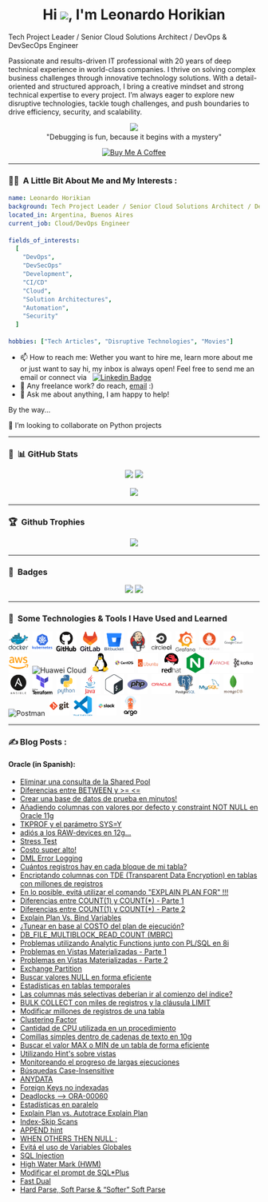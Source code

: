 <h1 align="center">Hi <img src="https://media.giphy.com/media/hvRJCLFzcasrR4ia7z/giphy.gif" width="40">, I'm Leonardo Horikian</h1>

Tech Project Leader / Senior Cloud Solutions Architect / DevOps & DevSecOps Engineer

Passionate and results-driven IT professional with 20 years of deep technical experience in world-class companies. I thrive on solving complex business challenges through innovative technology solutions. With a detail-oriented and structured approach, I bring a creative mindset and strong technical expertise to every project. I’m always eager to explore new disruptive technologies, tackle tough challenges, and push boundaries to drive efficiency, security, and scalability.

<p align="center"><img src="https://media.giphy.com/media/M9gbBd9nbDrOTu1Mqx/giphy.gif" width="100"/><br>
"Debugging is fun, because it begins with a mystery"
</p>
<p align="center">
<a href="https://www.buymeacoffee.com/leohori" target="_blank"><img src="https://cdn.buymeacoffee.com/buttons/default-orange.png" alt="Buy Me A Coffee" height="41" width="174"></a>
</p>

---
  
### :man_technologist: &nbsp;A Little Bit About Me and My Interests :

```yaml
name: Leonardo Horikian
background: Tech Project Leader / Senior Cloud Solutions Architect / DevOps & DevSecOps Engineer
located_in: Argentina, Buenos Aires
current_job: Cloud/DevOps Engineer

fields_of_interests:
  [
    "DevOps",
    "DevSecOps"
    "Development",
    "CI/CD"
    "Cloud",
    "Solution Architectures",
    "Automation",
    "Security"
  ]
  
hobbies: ["Tech Articles", "Disruptive Technologies", "Movies"]
```

- 📫 How to reach me:
     Wether you want to hire me, learn more about me or just want to say hi, my inbox is always open! Feel free to send me an email or connect via &nbsp; [![Linkedin Badge](https://img.shields.io/badge/-lhorikian-blue?style=flat&logo=Linkedin&logoColor=white)](https://www.linkedin.com/in/lhorikian)<br>
- 💼 Any freelance work? do reach, [email](mailto:leohori@gmail.com) :)
- 💬 Ask me about anything, I am happy to help!

By the way...

👯 I’m looking to collaborate on Python projects

---

### 🚀 &nbsp;📊 GitHub Stats

<p align = "center">
<img src = "https://github-readme-stats.vercel.app/api?username=leohori&show_icons=true&theme=radical" width= "433px">
<img src= "https://github-readme-stats.vercel.app/api/top-langs/?username=leohori&layout=compact&theme=radical&langs_count=8">
<br>
<br>
<img src = "https://github-readme-streak-stats.herokuapp.com/?user=leohori&theme=radical&hide_border=false">
</p>

---

### 🏆 &nbsp;Github Trophies

<p align = "center">
<img src = "https://github-profile-trophy.vercel.app/?username=leohori&theme=radical&row=2&column=3">
</p>

---

### 💠 &nbsp;Badges

<p align = "center">
<a href = https://www.credly.com/badges/b7f807c9-6db7-40b0-8ac7-99003b7ed5d1><img src = "https://images.credly.com/size/340x340/images/99289602-861e-4929-8277-773e63a2fa6f/image.png" height = "100px" width = "auto"></a>
<a href = https://www.credly.com/badges/f8880619-7cdf-4fea-9309-e2158a6ff46e><img src = "https://images.credly.com/size/340x340/images/cc8adc83-1dc6-4d57-8e20-22171247e052/blob" height = "100px" width = "auto"></a>
</p>

---

### 🚀 &nbsp;Some Technologies & Tools I Have Used and Learned

<p>
<img src="https://github.com/devicons/devicon/blob/master/icons/docker/docker-original-wordmark.svg" title="Docker" alt="Docker" width="40" height="40"/>&nbsp;
<img src="https://github.com/devicons/devicon/blob/master/icons/kubernetes/kubernetes-plain-wordmark.svg" title="Kubernetes" alt="Kubernetes" width="40" height="40"/>&nbsp;
<img src="https://github.com/devicons/devicon/blob/master/icons/github/github-original-wordmark.svg" title="GitHub" alt="GitHub" width="40" height="40"/>&nbsp;
<img src="https://github.com/devicons/devicon/blob/master/icons/gitlab/gitlab-original-wordmark.svg" title="GitLab" alt="GitLab" width="40" height="40"/>&nbsp;
<img src="https://github.com/devicons/devicon/blob/master/icons/bitbucket/bitbucket-original-wordmark.svg" title="BitBucket" alt="BitBucket" width="40" height="40"/>&nbsp;
<img src="https://github.com/devicons/devicon/blob/master/icons/jenkins/jenkins-original.svg" title="Jenkins" alt="Jenkins" width="40" height="40"/>&nbsp;
<img src="https://github.com/devicons/devicon/blob/master/icons/circleci/circleci-plain-wordmark.svg" title="CircleCI" alt="CircleCI" width="40" height="40"/>&nbsp;
<img src="https://github.com/devicons/devicon/blob/master/icons/grafana/grafana-original-wordmark.svg" title="Grafana" alt="Grafana" width="40" height="40"/>&nbsp;
<img src="https://github.com/devicons/devicon/blob/master/icons/prometheus/prometheus-original-wordmark.svg" title="Prometheus" alt="Prometheus" width="40" height="40"/>&nbsp;
<img src="https://github.com/devicons/devicon/blob/master/icons/googlecloud/googlecloud-original-wordmark.svg" title="GCP" alt="GCP" width="40" height="40"/>&nbsp;
<img src="https://github.com/devicons/devicon/blob/master/icons/amazonwebservices/amazonwebservices-plain-wordmark.svg" title="AWS" alt="AWS" width="40" height="40"/>&nbsp;
<img src="https://avatars.githubusercontent.com/u/36578213?s=200&v=4" title="Huawei Cloud" alt="Huawei Cloud" width="40" height="40"/>&nbsp;
<img src="https://github.com/devicons/devicon/blob/master/icons/linux/linux-original.svg" title="Linux" alt="Linux" width="40" height="40"/>&nbsp;
<img src="https://github.com/devicons/devicon/blob/master/icons/centos/centos-original-wordmark.svg" title="CentOS" alt="CentOS" width="40" height="40"/>&nbsp;   
<img src="https://github.com/devicons/devicon/blob/master/icons/ubuntu/ubuntu-plain-wordmark.svg" title="Ubuntu" alt="Ubuntu" width="40" height="40"/>&nbsp;
<img src="https://github.com/devicons/devicon/blob/master/icons/redhat/redhat-original-wordmark.svg" title="RedHat" alt="RedHat" width="40" height="40"/>&nbsp;
<img src="https://github.com/devicons/devicon/blob/master/icons/nginx/nginx-original.svg" title="Nginx" alt="Nginx" width="40" height="40"/>&nbsp;
<img src="https://github.com/devicons/devicon/blob/master/icons/apache/apache-original-wordmark.svg" title="Apache" alt="Apache" width="40" height="40"/>&nbsp;   
<img src="https://github.com/devicons/devicon/blob/master/icons/apachekafka/apachekafka-original-wordmark.svg" title="Apache Kafka" alt="Apache Kafka" width="40" height="40"/>&nbsp;   
<img src="https://github.com/devicons/devicon/blob/master/icons/ansible/ansible-original-wordmark.svg" title="Ansible" alt="Ansible" width="40" height="40"/>&nbsp;  
<img src="https://github.com/devicons/devicon/blob/master/icons/terraform/terraform-original-wordmark.svg" title="Terraform" alt="Terraform" width="40" height="40"/>&nbsp;   
<img src="https://github.com/devicons/devicon/blob/master/icons/python/python-original-wordmark.svg" title="Python" alt="Python" width="40" height="40"/>&nbsp;   
<img src="https://github.com/devicons/devicon/blob/master/icons/java/java-original-wordmark.svg" title="Java" alt="Java" width="40" height="40"/>&nbsp;
<img src="https://github.com/devicons/devicon/blob/master/icons/bash/bash-original.svg" title="Bash" alt="Bash" width="40" height="40"/>&nbsp;
<img src="https://github.com/devicons/devicon/blob/master/icons/php/php-original.svg" title="PHP" alt="PHP" width="40" height="40"/>&nbsp;
<img src="https://github.com/devicons/devicon/blob/master/icons/oracle/oracle-original.svg" title="Oracle" alt="Oracle" width="40" height="40"/>&nbsp;
<img src="https://github.com/devicons/devicon/blob/master/icons/postgresql/postgresql-original-wordmark.svg" title="PostgreSQL" alt="PostgreSQL" width="40" height="40"/>&nbsp;   
<img src="https://github.com/devicons/devicon/blob/master/icons/mysql/mysql-original-wordmark.svg" title="MySQL" alt="MySQL" width="40" height="40"/>&nbsp;
<img src="https://github.com/devicons/devicon/blob/master/icons/mongodb/mongodb-original-wordmark.svg" title="MongoDB" alt="MongoDB" width="40" height="40"/>&nbsp; 
<img src="https://www.vectorlogo.zone/logos/getpostman/getpostman-icon.svg" title="Postman" alt="Postman" width="40" height="40"/>&nbsp;
<img src="https://github.com/devicons/devicon/blob/master/icons/git/git-original-wordmark.svg" title="Git" alt="Git" width="40" height="40"/>&nbsp;
<img src="https://github.com/devicons/devicon/blob/master/icons/vscode/vscode-original-wordmark.svg" title="Visual Studio Code" alt="Visual Studio Code" width="40" height="40"/>&nbsp;
<img src="https://github.com/devicons/devicon/blob/master/icons/slack/slack-original-wordmark.svg" title="Slack" alt="Slack" width="40" height="40"/>&nbsp;
<img src="https://github.com/devicons/devicon/blob/master/icons/argocd/argocd-original-wordmark.svg" title="ArgoCD" alt="ArgoCD" width="40" height="40"/>&nbsp;
</p>

---

### ✍️ Blog Posts : 

#### Oracle (in Spanish):

- [Eliminar una consulta de la Shared Pool](https://lhorikian.blogspot.com/2010/07/eliminar-una-consulta-de-la-shared-pool.html)
- [Diferencias entre BETWEEN y >= <=](https://lhorikian.blogspot.com/2010/07/diferencias-entre-between-y.html)
- [Crear una base de datos de prueba en minutos!](https://lhorikian.blogspot.com/2010/06/crear-una-base-de-datos-de-prueba-en.html)
- [Añadiendo columnas con valores por defecto y constraint NOT NULL en Oracle 11g](https://lhorikian.blogspot.com/2009/10/anadiendo-columnas-con-valores-por.html)
- [TKPROF y el parámetro SYS=Y](https://lhorikian.blogspot.com/2009/10/tkprof-y-el-parametro-sysy.html)
- [adiós a los RAW-devices en 12g...](https://lhorikian.blogspot.com/2009/07/adios-los-volumenes-raw-en-12g.html)
- [Stress Test](https://lhorikian.blogspot.com/2009/06/stress-test.html)
- [Costo super alto!](https://lhorikian.blogspot.com/2009/05/costo-super-alto.html)
- [DML Error Logging](https://lhorikian.blogspot.com/2009/05/dml-error-logging.html)
- [Cuántos registros hay en cada bloque de mi tabla?](https://lhorikian.blogspot.com/2009/05/cuantos-registros-hay-en-cada-bloque-de.html)
- [Encriptando columnas con TDE (Transparent Data Encryption) en tablas con millones de registros](https://lhorikian.blogspot.com/2009/05/encriptando-columnas-con-tde-en-tablas.html)
- [En lo posible, evitá utilizar el comando "EXPLAIN PLAN FOR" !!!](https://lhorikian.blogspot.com/2009/04/en-lo-posible-evita-utilizar-el-comando.html)
- [Diferencias entre COUNT(1) y COUNT(*) - Parte 1](https://lhorikian.blogspot.com/2007/09/diferencias-entre-count1-y-count.html)
- [Diferencias entre COUNT(1) y COUNT(*) - Parte 2](https://lhorikian.blogspot.com/2009/04/diferencias-entre-count1-y-count-parte.html)
- [Explain Plan Vs. Bind Variables](https://lhorikian.blogspot.com/2008/09/explain-plan-vs-bind-variables_29.html)
- [¿Tunear en base al COSTO del plan de ejecución?](https://lhorikian.blogspot.com/2008/02/tunear-en-base-al-costo-del-plan-de.html)
- [DB_FILE_MULTIBLOCK_READ_COUNT (MBRC)](https://lhorikian.blogspot.com/2007/10/dbfilemultiblockreadcount-mbrc.html)
- [Problemas utilizando Analytic Functions junto con PL/SQL en 8i](https://lhorikian.blogspot.com/2007/09/problemas-utilizando-analytic-functions.html)
- [Problemas en Vistas Materializadas - Parte 1](https://lhorikian.blogspot.com/2007/09/problemas-en-la-creacin-de-vistas.html)
- [Problemas en Vistas Materializadas - Parte 2](https://lhorikian.blogspot.com/2007/09/problemas-en-vistas-materializadas.html)
- [Exchange Partition](https://lhorikian.blogspot.com/2007/09/exchange-partition.html)
- [Buscar valores NULL en forma eficiente](https://lhorikian.blogspot.com/2007/09/buscar-valores-null-en-forma-eficiente.html)
- [Estadísticas en tablas temporales](https://lhorikian.blogspot.com/2007/09/estadsticas-en-tablas-temporales.html)
- [Las columnas más selectivas deberían ir al comienzo del índice?](https://lhorikian.blogspot.com/2007/09/las-columnas-ms-selectivas-deberan-ir.html)
- [BULK COLLECT con miles de registros y la cláusula LIMIT](https://lhorikian.blogspot.com/2007/09/bulk-collect-con-miles-de-registros-y.html)
- [Modificar millones de registros de una tabla](https://lhorikian.blogspot.com/2007/09/modificar-millones-de-registros-de-una.html)
- [Clustering Factor](https://lhorikian.blogspot.com/2007/09/clustering-factor.html)
- [Cantidad de CPU utilizada en un procedimiento](https://lhorikian.blogspot.com/2007/09/cantidad-de-cpu-utilizada-en-un.html)
- [Comillas simples dentro de cadenas de texto en 10g](https://lhorikian.blogspot.com/2007/09/comillas-simples-dentro-de-cadenas-de.html)
- [Buscar el valor MAX o MIN de un tabla de forma eficiente](https://lhorikian.blogspot.com/2007/09/buscar-el-valor-max-o-min-de-un-tabla.html)
- [Utilizando Hint's sobre vistas](https://lhorikian.blogspot.com/2007/09/utilizando-hints-sobre-vistas.html)
- [Monitoreando el progreso de largas ejecuciones](https://lhorikian.blogspot.com/2007/09/monitoreando-el-progreso-de-largas.html)
- [Búsquedas Case-Insensitive](https://lhorikian.blogspot.com/2007/09/bsquedas-case-insensitive.html)
- [ANYDATA](https://lhorikian.blogspot.com/2007/09/anydata.html)
- [Foreign Keys no indexadas](https://lhorikian.blogspot.com/2007/09/foreign-keys-no-indexadas.html)
- [Deadlocks --> ORA-00060](https://lhorikian.blogspot.com/2007/09/deadlocks-ora-00060.html)
- [Estadísticas en paralelo](https://lhorikian.blogspot.com/2007/09/estadsticas-en-paralelo.html)
- [Explain Plan vs. Autotrace Explain Plan](https://lhorikian.blogspot.com/2007/09/explain-plan-vs-autotrace-explain-plan.html)
- [Index-Skip Scans](https://lhorikian.blogspot.com/2007/08/index-skip-scans_30.html)
- [APPEND hint](https://lhorikian.blogspot.com/2007/08/append-hint.html)
- [WHEN OTHERS THEN NULL ;](https://lhorikian.blogspot.com/2007/07/when-others-then-null.html)
- [Evitá el uso de Variables Globales](https://lhorikian.blogspot.com/2007/07/evit-el-uso-de-variables-globales.html)
- [SQL Injection](https://lhorikian.blogspot.com/2007/07/sql-injection.html)
- [High Water Mark (HWM)](https://lhorikian.blogspot.com/2007/07/high-water-mark-hwm.html)
- [Modificar el prompt de SQL*Plus](https://lhorikian.blogspot.com/2007/07/modificar-el-prompt-de-sqlplus.html)
- [Fast Dual](https://lhorikian.blogspot.com/2007/07/fast-dual_10.html)
- [Hard Parse, Soft Parse & “Softer” Soft Parse](https://lhorikian.blogspot.com/2007/07/hard-parse-soft-parse-softer-soft-parse.html)


<!--
**leohori/leohori** is a ✨ _special_ ✨ repository because its `README.md` (this file) appears on your GitHub profile.

Here are some ideas to get you started:

- 🔭 I’m currently working on ...
- 🌱 I’m currently learning ...
- 👯 I’m looking to collaborate on ...
- 🤔 I’m looking for help with ...
- 💬 Ask me about ...
- 😄 Pronouns: ...
- ⚡ Fun fact: ...
-->
